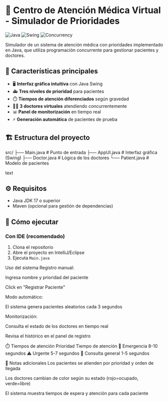 # 🏥 Centro de Atención Médica Virtual - Simulador de Prioridades

![Java](https://img.shields.io/badge/Java-17%2B-blue)
![Swing](https://img.shields.io/badge/GUI-Java_Swing-green)
![Concurrency](https://img.shields.io/badge/Concurrency-PriorityBlockingQueue-orange)

Simulador de un sistema de atención médica con prioridades implementado en Java, que utiliza programación concurrente para gestionar pacientes y doctores.

## 📌 Características principales

- 🖥️ **Interfaz gráfica intuitiva** con Java Swing
- 🚑 **Tres niveles de prioridad** para pacientes
- ⏱️ **Tiempos de atención diferenciados** según gravedad
- 👨‍⚕️ **3 doctores virtuales** atendiendo concurrentemente
- 📊 **Panel de monitorización** en tiempo real
- ⚡ **Generación automática** de pacientes de prueba

## 🏗️ Estructura del proyecto
src/
├── Main.java # Punto de entrada
├── AppUI.java # Interfaz gráfica (Swing)
├── Doctor.java # Lógica de los doctores
└── Patient.java # Modelo de pacientes

text

## ⚙️ Requisitos

- Java JDK 17 o superior
- Maven (opcional para gestión de dependencias)

## 🚀 Cómo ejecutar

### Con IDE (recomendado)
1. Clona el repositorio
2. Abre el proyecto en IntelliJ/Eclipse
3. Ejecuta `Main.java`

 Uso del sistema
Registro manual:

Ingresa nombre y prioridad del paciente

Click en "Registrar Paciente"

Modo automático:

El sistema genera pacientes aleatorios cada 3 segundos

Monitorización:

Consulta el estado de los doctores en tiempo real

Revisa el histórico en el panel de registro

⏱️ Tiempos de atención
Prioridad	Tiempo de atención
🚨 Emergencia	8-10 segundos
⚠️ Urgente	5-7 segundos
🏥 Consulta general	1-5 segundos

📝 Notas adicionales
Los pacientes se atienden por prioridad y orden de llegada

Los doctores cambian de color según su estado (rojo=ocupado, verde=libre)

El sistema muestra tiempos de espera y atención para cada paciente
